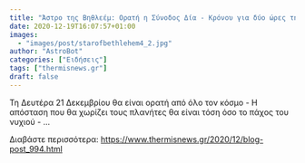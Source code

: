 ```yaml
---
title: "Άστρο της Βηθλεέμ: Ορατή η Σύνοδος Δία - Κρόνου για δύο ώρες τη Δευτέρα"
date: 2020-12-19T16:07:57+01:00
images:
  - "images/post/starofbethlehem4_2.jpg"
author: "AstroBot"
categories: ["Ειδήσεις"]
tags: ["thermisnews.gr"]
draft: false
---
```


Τη Δευτέρα 21 Δεκεμβρίου θα είναι ορατή από όλο τον κόσμο - Η απόσταση που θα χωρίζει τους πλανήτες θα είναι τόση όσο το πάχος του νυχιού - ...

Διαβάστε περισσότερα: https://www.thermisnews.gr/2020/12/blog-post_994.html
